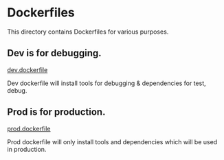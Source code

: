 # Dockerfiles

This directory contains Dockerfiles for various purposes.

## Dev is for debugging.

[dev.dockerfile](dev.dockerfile)

Dev dockerfile will install tools for debugging & dependencies for test, debug.

## Prod is for production.

[prod.dockerfile](prod.dockerfile)

Prod dockerfile will only install tools and dependencies which will be used in production.
